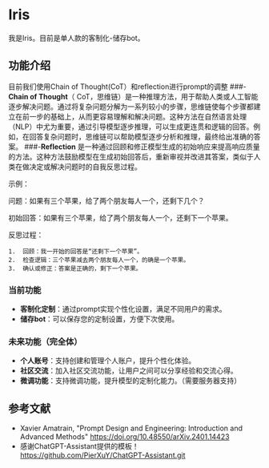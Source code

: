 #  Iris
我是Iris。目前是单人款的客制化-储存bot。

## 功能介绍
目前我们使用Chain of Thought(CoT）和reflection进行prompt的调整
###-**Chain of Thought**（
CoT，思维链）是一种推理方法，用于帮助人类或人工智能逐步解决问题。通过将复杂问题分解为一系列较小的步骤，思维链使每个步骤都建立在前一步的基础上，从而更容易理解和解决问题。这种方法在自然语言处理（NLP）中尤为重要，通过引导模型逐步推理，可以生成更连贯和逻辑的回答。例如，在回答复杂问题时，思维链可以帮助模型逐步分析和推理，最终给出准确的答案。
###-**Reflection**
是一种通过回顾和修正模型生成的初始响应来提高响应质量的方法。这种方法鼓励模型在生成初始回答后，重新审视并改进其答案，类似于人类在做决定或解决问题时的自我反思过程。

示例：

问题：如果有三个苹果，给了两个朋友每人一个，还剩下几个？

初始回答：如果有三个苹果，给了两个朋友每人一个，还剩下一个苹果。

反思过程：

	1.	回顾：我一开始的回答是“还剩下一个苹果”。
	2.	检查逻辑：三个苹果减去两个朋友每人一个，的确是一个苹果。
	3.	确认或修正：答案是正确的，剩下一个苹果。


### 当前功能
- **客制化定制**：通过prompt实现个性化设置，满足不同用户的需求。
- **储存bot**：可以保存您的定制设置，方便下次使用。

### 未来功能（完全体）
- **个人账号**：支持创建和管理个人账户，提升个性化体验。
- **社区交流**：加入社区交流功能，让用户之间可以分享经验和交流心得。
- **微调功能**：支持微调功能，提升模型的定制化能力。（需要服务器支持）


## 参考文献

- Xavier Amatrain, "Prompt Design and Engineering: Introduction and Advanced Methods" https://doi.org/10.48550/arXiv.2401.14423
- 感谢ChatGPT-Assistant提供的模板！https://github.com/PierXuY/ChatGPT-Assistant.git

